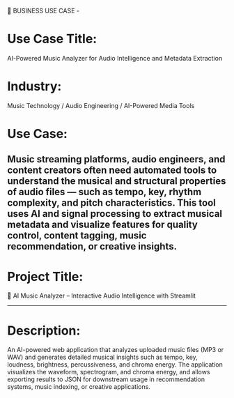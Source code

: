 💼 BUSINESS USE CASE - 
# Use Case Title:
AI-Powered Music Analyzer for Audio Intelligence and Metadata Extraction
# Industry:
Music Technology / Audio Engineering / AI-Powered Media Tools
# Use Case:
Music streaming platforms, audio engineers, and content creators often need automated tools to understand the musical and structural properties of audio files — such as tempo, key, rhythm complexity, and pitch characteristics. This tool uses AI and signal processing to extract musical metadata and visualize features for quality control, content tagging, music recommendation, or creative insights.
------------------------------------------------------------------------------------------------------------------------------------------------------------------------------------------------------------------

# Project Title:
🎵 AI Music Analyzer – Interactive Audio Intelligence with Streamlit
________________________________________
# Description:
An AI-powered web application that analyzes uploaded music files (MP3 or WAV) and generates detailed musical insights such as tempo, key, loudness, brightness, percussiveness, and chroma energy. The application visualizes the waveform, spectrogram, and chroma energy, and allows exporting results to JSON for downstream usage in recommendation systems, music indexing, or creative applications.













